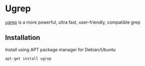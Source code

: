 # Ugrep

[ugrep](https://ugrep.com/) is a more powerful, ultra fast, user-friendly, compatible grep

## Installation

Install using APT package manager for Debian/Ubuntu

```bash
apt-get install ugrep
```
